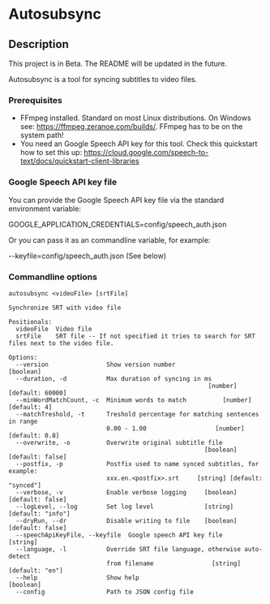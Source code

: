 # Autosubsync

## Description
This project is in Beta.
The README will be updated in the future.

Autosubsync is a tool for syncing subtitles to video files.

### Prerequisites
- FFmpeg installed. Standard on most Linux distributions. On Windows see: https://ffmpeg.zeranoe.com/builds/. FFmpeg has to be on the system path! 
- You need an Google Speech API key for this tool. Check this quickstart how to set this up:
https://cloud.google.com/speech-to-text/docs/quickstart-client-libraries

### Google Speech API key file
You can provide the Google Speech API key file via the standard environment variable:

GOOGLE_APPLICATION_CREDENTIALS=config/speech_auth.json

Or you can pass it as an commandline variable, for example:

--keyfile=config/speech_auth.json (See below)


### Commandline options

```commandline
autosubsync <videoFile> [srtFile]

Synchronize SRT with video file

Positionals:
  videoFile  Video file
  srtFile    SRT file -- If not specified it tries to search for SRT files next to the video file.

Options:
  --version                Show version number                         [boolean]
  --duration, -d           Max duration of syncing in ms
                                                       [number] [default: 60000]
  --minWordMatchCount, -c  Minimum words to match          [number] [default: 4]
  --matchTreshold, -t      Treshold percentage for matching sentences in range
                           0.00 - 1.00                   [number] [default: 0.8]
  --overwrite, -o          Overwrite original subtitle file
                                                      [boolean] [default: false]
  --postfix, -p            Postfix used to name synced subtitles, for example:
                           xxx.en.<postfix>.srt     [string] [default: "synced"]
  --verbose, -v            Enable verbose logging     [boolean] [default: false]
  --logLevel, --log        Set log level              [string] [default: "info"]
  --dryRun, --dr           Disable writing to file    [boolean] [default: false]
  --speechApiKeyFile, --keyfile  Google speech API key file             [string]
  --language, -l           Override SRT file language, otherwise auto-detect
                           from filename                [string] [default: "en"]
  --help                   Show help                                   [boolean]
  --config                 Path to JSON config file
```


